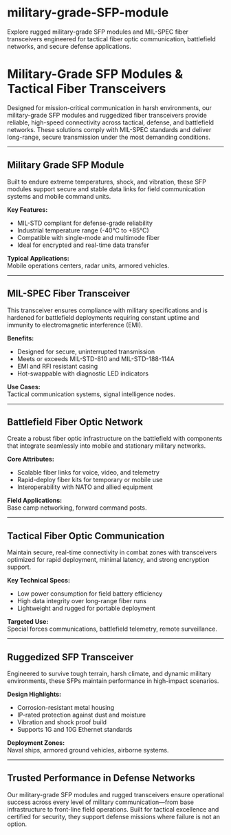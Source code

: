 # military-grade-SFP-module
Explore rugged military-grade SFP modules and MIL-SPEC fiber transceivers engineered for tactical fiber optic communication, battlefield networks, and secure defense applications.

# Military-Grade SFP Modules & Tactical Fiber Transceivers

Designed for mission-critical communication in harsh environments, our military-grade SFP modules and ruggedized fiber transceivers provide reliable, high-speed connectivity across tactical, defense, and battlefield networks. These solutions comply with MIL-SPEC standards and deliver long-range, secure transmission under the most demanding conditions.

---

## Military Grade SFP Module

Built to endure extreme temperatures, shock, and vibration, these SFP modules support secure and stable data links for field communication systems and mobile command units.

**Key Features:**
- MIL-STD compliant for defense-grade reliability  
- Industrial temperature range (-40°C to +85°C)  
- Compatible with single-mode and multimode fiber  
- Ideal for encrypted and real-time data transfer  

**Typical Applications:**  
Mobile operations centers, radar units, armored vehicles.

---

## MIL-SPEC Fiber Transceiver

This transceiver ensures compliance with military specifications and is hardened for battlefield deployments requiring constant uptime and immunity to electromagnetic interference (EMI).

**Benefits:**
- Designed for secure, uninterrupted transmission  
- Meets or exceeds MIL-STD-810 and MIL-STD-188-114A  
- EMI and RFI resistant casing  
- Hot-swappable with diagnostic LED indicators  

**Use Cases:**  
Tactical communication systems, signal intelligence nodes.

---

## Battlefield Fiber Optic Network

Create a robust fiber optic infrastructure on the battlefield with components that integrate seamlessly into mobile and stationary military networks.

**Core Attributes:**
- Scalable fiber links for voice, video, and telemetry  
- Rapid-deploy fiber kits for temporary or mobile use  
- Interoperability with NATO and allied equipment  

**Field Applications:**  
Base camp networking, forward command posts.

---

## Tactical Fiber Optic Communication

Maintain secure, real-time connectivity in combat zones with transceivers optimized for rapid deployment, minimal latency, and strong encryption support.

**Key Technical Specs:**
- Low power consumption for field battery efficiency  
- High data integrity over long-range fiber runs  
- Lightweight and rugged for portable deployment  

**Targeted Use:**  
Special forces communications, battlefield telemetry, remote surveillance.

---

## Ruggedized SFP Transceiver

Engineered to survive tough terrain, harsh climate, and dynamic military environments, these SFPs maintain performance in high-impact scenarios.

**Design Highlights:**
- Corrosion-resistant metal housing  
- IP-rated protection against dust and moisture  
- Vibration and shock proof build  
- Supports 1G and 10G Ethernet standards  

**Deployment Zones:**  
Naval ships, armored ground vehicles, airborne systems.

---

## Trusted Performance in Defense Networks

Our military-grade SFP modules and rugged transceivers ensure operational success across every level of military communication—from base infrastructure to front-line field operations. Built for tactical excellence and certified for security, they support defense missions where failure is not an option.
